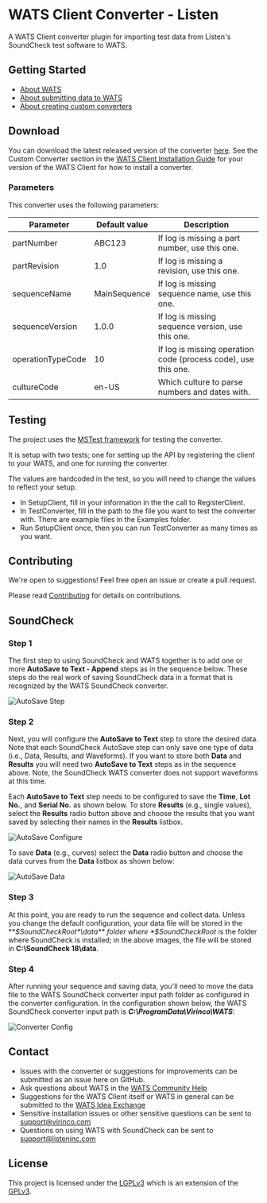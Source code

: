 ﻿# WATS Client Converter - Listen

A WATS Client converter plugin for importing test data from Listen's SoundCheck test software to WATS.

## Getting Started

* [About WATS](https://wats.com/manufacturing-intelligence/)
* [About submitting data to WATS](https://virinco.zendesk.com/hc/en-us/articles/207424613)
* [About creating custom converters](https://virinco.zendesk.com/hc/en-us/articles/207424593)

## Download

You can download the latest released version of the converter [here](https://github.com/Virinco/WATS-Client-Converter-Listen/releases/latest). See the Custom Converter section in the [WATS Client Installation Guide](https://wats.com/download) for your version of the WATS Client for how to install a converter.

### Parameters

This converter uses the following parameters:

| Parameter         | Default value | Description                                                    |
|-------------------|---------------|----------------------------------------------------------------|
| partNumber        | ABC123        | If log is missing a part number, use this one.                 |
| partRevision      | 1.0           | If log is missing a revision, use this one.                    |
| sequenceName      | MainSequence  | If log is missing sequence name, use this one.                 |
| sequenceVersion   | 1.0.0         | If log is missing sequence version, use this one.              |
| operationTypeCode | 10            | If log is missing operation code (process code), use this one. |
| cultureCode       | en-US         | Which culture to parse numbers and dates with.                 |

## Testing

The project uses the [MSTest framework](https://docs.microsoft.com/en-us/visualstudio/test/quick-start-test-driven-development-with-test-explorer) for testing the converter.

It is setup with two tests; one for setting up the API by registering the client to your WATS, and one for running the converter.

The values are hardcoded in the test, so you will need to change the values to reflect your setup.
* In SetupClient, fill in your information in the the call to RegisterClient.
* In TestConverter, fill in the path to the file you want to test the converter with. There are example files in the Examples folder.
* Run SetupClient once, then you can run TestConverter as many times as you want.

## Contributing

We're open to suggestions! Feel free open an issue or create a pull request.

Please read [Contributing](CONTRIBUTING.md) for details on contributions.

## SoundCheck

### Step 1
The first step to using SoundCheck and WATS together is to add one or more **AutoSave to Text - Append** steps as in the sequence below.  These steps do the real work of saving SoundCheck data in a format that is recognized by the WATS SoundCheck converter.

![AutoSave Step](images/AutoSave%20Step.PNG)

### Step 2
Next, you will configure the **AutoSave to Text** step to store the desired data.  Note that each SoundCheck AutoSave step can only save one type of data (i.e., Data, Results, and Waveforms).  If you want to store both **Data** and **Results** you will need two **AutoSave to Text** steps as in the sequence above.  Note, the SoundCheck WATS converter does not support waveforms at this time.

Each **AutoSave to Text** step needs to be configured to save the **Time**, **Lot No.**, and **Serial No.** as shown below.  To store **Results** (e.g., single values), select the **Results** radio button above and choose the results that you want saved by selecting their names in the **Results** listbox.

![AutoSave Configure](images/AutoSave%20Results.PNG)

To save **Data** (e.g., curves) select the **Data** radio button and choose the data curves from the **Data** listbox as shown below:

![AutoSave Data](images/AutoSave%20Data.PNG)

### Step 3
At this point, you are ready to run the sequence and collect data.  Unless you change the default configuration, your data file will be stored in the ***$SoundCheckRoot*\data** folder where *$SoundCheckRoot* is the folder where SoundCheck is installed; in the above images, the file will be stored in **C:\SoundCheck 18\data**.

### Step 4
After running your sequence and saving data, you'll need to move the data file to the WATS SoundCheck converter input path folder as configured in the converter configuration.  In the configuration shown below, the WATS SoundCheck converter input path is ***C:\ProgramData\Virinco\WATS***:

![Converter Config](images/Converter%20Config.PNG)

## Contact

* Issues with the converter or suggestions for improvements can be submitted as an issue here on GitHub.
* Ask questions about WATS in the [WATS Community Help](https://virinco.zendesk.com/hc/en-us/community/topics/200229613)
* Suggestions for the WATS Client itself or WATS in general can be submitted to the [WATS Idea Exchange](https://virinco.zendesk.com/hc/en-us/community/topics/200229623)
* Sensitive installation issues or other sensitive questions can be sent to [support@virinco.com](mailto://support@virinco.com)
* Questions on using WATS with SoundCheck can be sent to [support@listeninc.com](mailto://support@listeninc.com)

## License

This project is licensed under the [LGPLv3](COPYING.LESSER) which is an extension of the [GPLv3](COPYING).